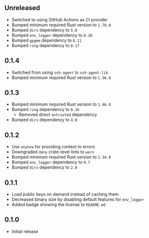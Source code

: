 Unreleased
----------
- Switched to using GitHub Actions as CI provider
- Bumped minimum required Rust version to `1.70.0`
- Bumped `dirs` dependency to `5.0`
- Bumped `env_logger` dependency to `0.10`
- Bumped `gpgme` dependency to `0.11`
- Bumped `ring` dependency to `0.17`


0.1.4
-----
- Switched from using `ssh-agent` to `ssh-agent-lib`
- Bumped minimum required Rust version to `1.56.0`


0.1.3
-----
- Bumped minimum required Rust version to `1.46.0`
- Bumped `ring` dependency to `0.16`
  - Removed direct `untrusted` dependency
- Bumped `dirs` dependency to `4.0`


0.1.2
-----
- Use `anyhow` for providing context to errors
- Downgraded `deny` crate-level lints to `warn`
- Bumped minimum required Rust version to `1.34.0`
- Bumped `env_logger` dependency to `0.7`
- Bumped `dirs` dependency to `2.0`


0.1.1
-----
- Load public keys on demand instead of caching them
- Decreased binary size by disabling default features for `env_logger`
- Added badge showing the license to `README.md`


0.1.0
-----
- Initial release
